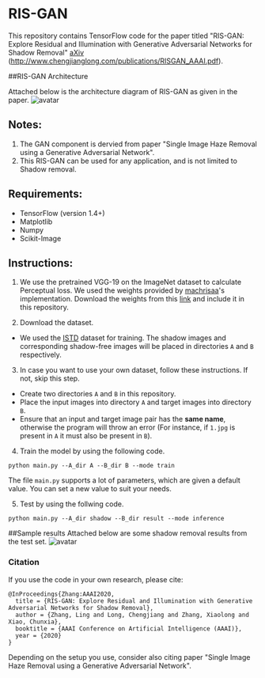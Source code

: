 # RIS-GAN
This repository contains TensorFlow code for the paper titled "RIS-GAN: Explore Residual and Illumination with Generative Adversarial Networks for Shadow Removal" [aXiv](https://arxiv.org/abs/1911.09178) (http://www.chengjianglong.com/publications/RISGAN_AAAI.pdf).

##RIS-GAN Architecture

Attached below is the architecture diagram of RIS-GAN as given in the paper.
![avatar](https://github.com/zhling2020/RIS-GAN/blob/master/model/overview.jpg)

## Notes: 
1. The GAN component is dervied from paper "Single Image Haze Removal using a Generative Adversarial Network". 
2. This RIS-GAN can be used for any application, and is not limited to Shadow removal. 

## Requirements:
- TensorFlow (version 1.4+)
- Matplotlib
- Numpy
- Scikit-Image

## Instructions:
1. We use the pretrained VGG-19 on the ImageNet dataset to calculate Perceptual loss. 
    We used the weights provided by [machrisaa](https://github.com/machrisaa/tensorflow-vgg)'s implementation. Download the weights from this [link](https://mega.nz/#!xZ8glS6J!MAnE91ND_WyfZ_8mvkuSa2YcA7q-1ehfSm-Q1fxOvvs) and include it in this repository.

2. Download the dataset.
- We used the [ISTD](https://drive.google.com/file/d/1I0qw65KBA6np8vIZzO6oeiOvcDBttAY/view?usp=sharing) dataset for training. The shadow images and corresponding shadow-free images will be placed in directories `A` and `B` respectively. 

3. In case you want to use your own dataset, follow these instructions. If not, skip this step.
- Create two directories `A` and `B` in this repository. 
- Place the input images into directory `A` and target images into directory `B`. 
- Ensure that an input and target image pair has the **same name**, otherwise the program will throw an error (For instance, if `1.jpg` is present in `A` it must also be present in `B`). 

4. Train the model by using the following code. 
```
python main.py --A_dir A --B_dir B --mode train
```
The file `main.py` supports a lot of parameters, which are given a default value. You can set a new value to suit your needs.

5. Test by using the follwing code.
```
python main.py --A_dir shadow --B_dir result --mode inference
```

##Sample results
Attached below are some shadow removal results from the test set.
![avatar](https://github.com/zhling2020/RIS-GAN/blob/master/model/test.jpg)

### Citation
If you use the code in your own research, please cite:
```
@InProceedings{Zhang:AAAI2020,  
  title = {RIS-GAN: Explore Residual and Illumination with Generative Adversarial Networks for Shadow Removal},
  author = {Zhang, Ling and Long, Chengjiang and Zhang, Xiaolong and Xiao, Chunxia},
  booktitle = {AAAI Conference on Artificial Intelligence (AAAI)},
  year = {2020}
}
```

Depending on the setup you use, consider also citing paper "Single Image Haze Removal using a Generative Adversarial Network".
